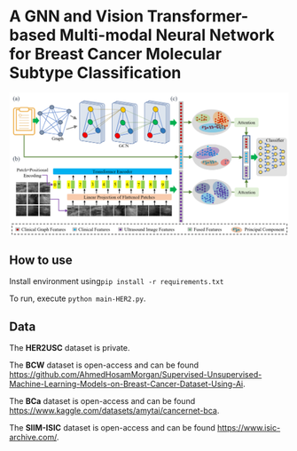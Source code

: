 # A GNN and Vision Transformer-based Multi-modal Neural Network for Breast Cancer Molecular Subtype Classification

![image](https://github.com/JinlinYY/GVMNN/blob/main/png/method.png)

## How to use

Install environment using`pip install -r requirements.txt`

To run, execute `python main-HER2.py`.

## Data

The **HER2USC** dataset is private.

The **BCW** dataset is open-access and can be found https://github.com/AhmedHosamMorgan/Supervised-Unsupervised-Machine-Learning-Models-on-Breast-Cancer-Dataset-Using-Ai.

The **BCa** dataset is open-access and can be found https://www.kaggle.com/datasets/amytai/cancernet-bca.

The **SIIM-ISIC** dataset is open-access and can be found https://www.isic-archive.com/.



